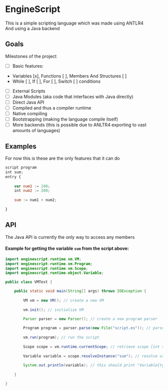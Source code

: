 # EngineScript
This is a simple scripting language which was made using ANTLR4   
And using a Java backend

## Goals
Milestones of the project
- [ ] Basic features:
- Variables [x], Functions [ ], Members And Structures [ ]
- While [ ], If [ ], For [ ], Switch [ ] conditions 
- [ ] External Scripts
- [ ] Java Modules (aka code that interfaces with Java directly)
- [ ] Direct Java API
- [ ] Compiled and thus a compiler runtime
- [ ] Native compiling
- [ ] Bootstrapping (making the language compile itself)
- [ ] More backends (this is possible due to ANLTR4 exporting to vast amounts of languages)

## Examples
For now this is these are the only features that it can do
```javascript
script program
int sum;
entry {
    
    var num1 := 100;
    int num2 := 200;
    
    sum := num1 + num2; 
    
}
```

## API
The Java API is currently the only way to access any members
#### Example for getting the variable `sum` from the script above:
```java
import enginescript.runtime.vm.VM;
import enginescript.runtime.vm.Program;
import enginescript.runtime.vm.Scope;
import enginescript.runtime.object.Variable;

public class VMTest {

    public static void main(String[] args) throws IOException {
    
        VM vm = new VM(); // create a new VM
        
        vm.init(); // initialize VM

        Parser parser = new Parser(); // create a new program parser
        
        Program program = parser.parse(new File("script.es")); // parse the script
        
        vm.run(program); // run the script
        
        Scope scope = vm.runtime.currentScope; // retrieve scope [int sum]
        
        Variable variable = scope.resolveInstance("sum"); // resolve variable "sum"
        
        System.out.println(variable); // this should print "Variable{type=INTEGER,value=200}"
        
    }

}

```